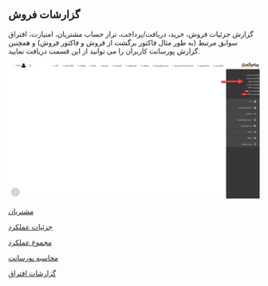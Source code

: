 ﻿## گزارشات فروش 

گزارش جزئیات فروش، خرید، دریافت/پرداخت، تراز حساب مشتریان، امتیازت، افتراق سوابق مرتبط (به طور مثال فاکتور برگشت از فروش و فاکتور فروش) و همچنین گزارش پورسانت کاربران را می توانید از این قسمت دریافت نمایید.

![](PreSalesReport.png)

[مشتریان](Customers%2FCustomers.md)

[جزئیات عملکرد](Performance-details%2FPerformance-details.md)

[مجموع عملکرد](Total-performance%2FPerformance-details.md)

[محاسبه پورسانت](Payroll-calculation%2FPayroll-calculation.md)

[گزارشات افتراق](Differentiation-reports%2FDifferentiation-reports.md)